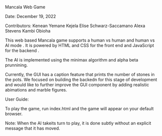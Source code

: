 

Mancala Web Game

Date: December 19, 2022

Contributors:
Kenean Yemane Kejela
Elise Schwarz-Saccamano
Alexa Stevens
Kambi Obioha 


This web based Mancala game supports a human vs human and human vs AI mode . It is  powered by HTML and CSS for the front end and JavaScript for the backend .

The AI is implemented using the minimax algorithm and alpha beta prunnining.

Currently, the GUI has a caption feature that prints the number of stones in the pots. We focused on building the backedn for this stage of development and would like to further improve the GUI component by adding realistic abimations and marble figures.

User Guide:

To play the game, run index.html and the game will appear on your default browser.

Note: When the AI takeits turn to play, it is done subtly without an explicit message that it has moved. 

